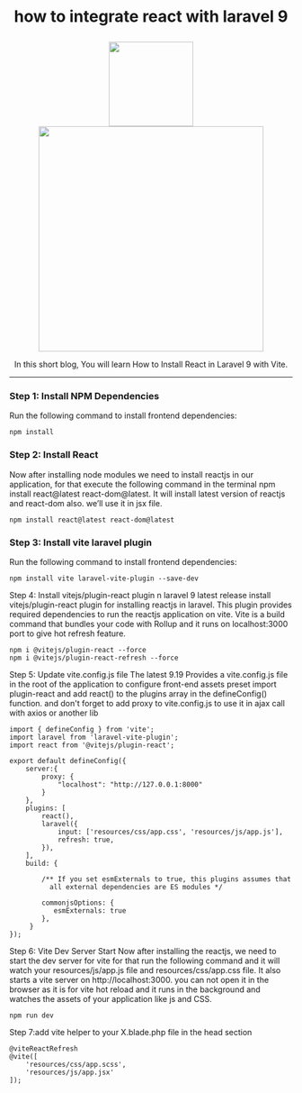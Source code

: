 # <p align="center">how to integrate react with laravel 9</p>
<p align="center">
<a href="https://reactjs.org/" target="_blank">
<img src="https://upload.wikimedia.org/wikipedia/commons/thumb/a/a7/React-icon.svg/1200px-React-icon.svg.png" width="150">
</a>
<a href="https://laravel.com" target="_blank">
<img src="https://raw.githubusercontent.com/laravel/art/master/logo-lockup/5%20SVG/2%20CMYK/1%20Full%20Color/laravel-logolockup-cmyk-red.svg" width="400">
</a>
</p>
<p align="center">In this short blog, You will learn How to Install React in Laravel 9 with Vite.</p>
<hr />

### Step 1: Install NPM Dependencies
Run the following command to install frontend dependencies:
```
npm install
```

### Step 2: Install React
Now after installing node modules we need to install reactjs in our application, for that execute the following command in the terminal npm install react@latest react-dom@latest. It will install latest version of reactjs and react-dom also. we’ll use it in jsx file.
```
npm install react@latest react-dom@latest
```

### Step 3: Install vite laravel plugin
Run the following command to install frontend dependencies:
```
npm install vite laravel-vite-plugin --save-dev
```

Step 4: Install vitejs/plugin-react plugin
n laravel 9 latest release install vitejs/plugin-react plugin for installing reactjs in laravel. This plugin provides required dependencies to run the reactjs application on vite. Vite is a  build command that bundles your code with Rollup and it runs on localhost:3000 port to give hot refresh feature.
```
npm i @vitejs/plugin-react --force
npm i @vitejs/plugin-react-refresh --force
```
Step 5: Update vite.config.js file
The latest 9.19 Provides a vite.config.js file in the root of the application to configure front-end assets preset import plugin-react and add react() to the plugins array in the defineConfig() function.
and don't forget to add proxy to vite.config.js to use it in ajax call with axios or another lib
```
import { defineConfig } from 'vite';
import laravel from 'laravel-vite-plugin';
import react from '@vitejs/plugin-react';

export default defineConfig({
    server:{
        proxy: {
            "localhost": "http://127.0.0.1:8000"
        }
    },
    plugins: [
        react(),
        laravel({
            input: ['resources/css/app.css', 'resources/js/app.js'],
            refresh: true,
        }),
    ],
    build: {

        /** If you set esmExternals to true, this plugins assumes that 
          all external dependencies are ES modules */
     
        commonjsOptions: {
           esmExternals: true 
        },
     }
});
```
Step 6: Vite Dev Server Start
Now after installing the reactjs, we need to start the dev server for vite for that run the following command and it will watch your resources/js/app.js file and resources/css/app.css file. It also starts a vite server on http://localhost:3000. you can not open it in the browser as it is for vite hot reload and it runs in the background and watches the assets of your application like js and CSS.
```
npm run dev
```
Step 7:add vite helper to your X.blade.php file in the head section
```
@viteReactRefresh
@vite([
    'resources/css/app.scss',
    'resources/js/app.jsx'
]);
```
